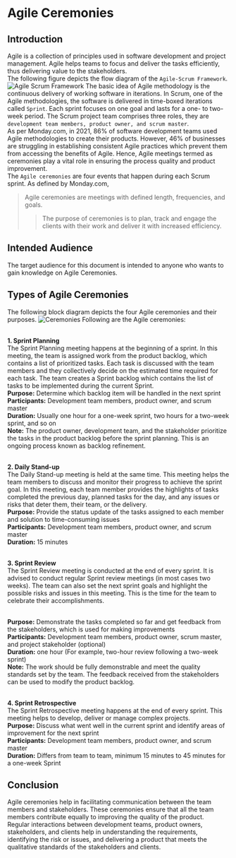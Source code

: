 # Agile Ceremonies
## Introduction
Agile is a collection of principles used in software development and project management. Agile helps teams to focus and deliver the tasks efficiently, thus delivering value to the stakeholders.
<br/> The following figure depicts the flow diagram of the `Agile-Scrum Framework`.
<br/>
![Agile Scrum Framework](https://user-images.githubusercontent.com/99114569/153355990-4e5fb9ae-cfc6-4ce4-9010-c07b56ea4a85.jpg)
The basic idea of Agile methodology is the continuous delivery of working software in iterations. In Scrum, one of the Agile methodologies, the software is delivered in time-boxed iterations called `Sprint`. Each sprint focuses on one goal and lasts for a one- to two-week period. The Scrum project team comprises three roles, they are `development team members, product owner, and scrum master`.
<br/> As per Monday.com, in 2021, 86% of software development teams used Agile methodologies to create their products. However, 46% of businesses are struggling in establishing consistent Agile practices which prevent them from accessing the benefits of Agile. Hence, Agile meetings termed as ceremonies play a vital role in ensuring the process quality and product improvement. 
<br/> The `Agile ceremonies` are four events that happen during each Scrum sprint. As defined by Monday.com, 
> Agile ceremonies are meetings with defined length, frequencies, and goals.
> 
>> The purpose of ceremonies is to plan, track and engage the clients with their work and deliver it with increased efficiency.
>> 
## Intended Audience
The target audience for this document is intended to anyone who wants to gain knowledge on Agile Ceremonies.
## Types of Agile Ceremonies
The following block diagram depicts the four Agile ceremonies and their purposes.
![Ceremonies](https://user-images.githubusercontent.com/99114569/153358383-50026363-1739-4a22-9f97-6c629b0830a0.jpg)
Following are the Agile ceremonies:

<br/> **1.	Sprint Planning**
<br/> The Sprint Planning meeting happens at the beginning of a sprint. In this meeting, the team is assigned work from the product backlog, which contains a list of prioritized tasks. Each task is discussed with the team members and they collectively decide on the estimated time required for each task. The team creates a Sprint backlog which contains the list of tasks to be implemented during the current Sprint.
<br/> **Purpose:** Determine which backlog item will be handled in the next sprint 
<br/> **Participants:** Development team members, product owner, and scrum master
<br/> **Duration:** Usually one hour for a one-week sprint, two hours for a two-week sprint, and so on
<br/> **Note:** The product owner, development team, and the stakeholder prioritize the tasks in the product backlog before the sprint planning. This is an ongoing process known as backlog refinement. 

<br/> **2.	Daily Stand-up**
<br/> The Daily Stand-up meeting is held at the same time. This meeting helps the team members to discuss and monitor their progress to achieve the sprint goal. In this meeting, each team member provides the highlights of tasks completed the previous day, planned tasks for the day, and any issues or risks that deter them, their team, or the delivery. 
<br/> **Purpose:** Provide the status update of the tasks assigned to each member and solution to time-consuming issues
<br/> **Participants:** Development team members, product owner, and scrum master
<br/> **Duration:** 15 minutes 

<br/> **3.	Sprint Review**
<br/> The Sprint Review meeting is conducted at the end of every sprint. It is advised to conduct regular Sprint review meetings (in most cases two weeks). The team can also set the next sprint goals and highlight the possible risks and issues in this meeting. This is the time for the team to celebrate their accomplishments. 

<br/> **Purpose:** Demonstrate the tasks completed so far and get feedback from the stakeholders, which is used for making improvements
<br/> **Participants:** Development team members, product owner, scrum master, and project stakeholder (optional)
<br/> **Duration:** one hour (For example, two-hour review following a two-week sprint)
<br/> **Note:** The work should be fully demonstrable and meet the quality standards set by the team. The feedback received from the stakeholders can be used to modify the product backlog.

<br/> **4.	Sprint Retrospective**
<br/> The Sprint Retrospective meeting happens at the end of every sprint. This meeting helps to develop, deliver or manage complex projects.
<br/> **Purpose:** Discuss what went well in the current sprint and identify areas of improvement for the next sprint
<br/> **Participants:** Development team members, product owner, and scrum master
<br/> **Duration:** Differs from team to team, minimum 15 minutes to 45 minutes for a one-week Sprint 

## Conclusion
Agile ceremonies help in facilitating communication between the team members and stakeholders. These ceremonies ensure that all the team members contribute equally to improving the quality of the product. 
<br/> Regular interactions between development teams, product owners, stakeholders, and clients help in understanding the requirements, identifying the risk or issues, and delivering a product that meets the qualitative standards of the stakeholders and clients. 

